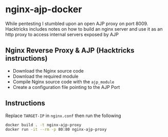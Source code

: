 # nginx-ajp-docker
While pentesting I stumbled upon an open AJP proxy on port 8009. Hacktricks includes notes on how to build an nginx server and use it as an http proxy to access internal servers exposed by AJP


## Nginx Reverse Proxy & AJP (Hacktricks instructions)

- Download the Nginx source code
- Download the required module
- Compile Nginx source code with the `ajp_module`
- Create a configuration file pointing to the AJP Port


## Instructions
Replace `TARGET-IP` in `nginx.conf` then run the following
```bash
docker build . -t nginx-ajp-proxy
docker run -it --rm -p 80:80 nginx-ajp-proxy
```
